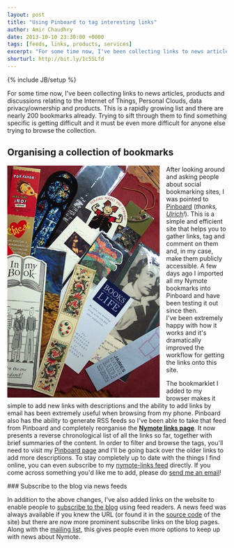 ```yaml
---
layout: post
title: "Using Pinboard to tag interesting links"
author: Amir Chaudhry
date: 2013-10-10 23:30:00 +0000
tags: [feeds, links, products, services]
excerpt: "For some time now, I've been collecting links to news articles, products and discussions relating to the Internet of Things, Personal Clouds, data privacy/ownership and products.  This is a rapidly growing list and there are nearly 200 bookmarks already.  Trying to sift through them to find something specific is getting difficult and it must be even more difficult for anyone else trying to browse the collection."
shorturl: http://bit.ly/1c5SLfd
---
```

{% include JB/setup %}

For some time now, I've been collecting links to news articles, products and 
discussions relating to the Internet of Things, Personal Clouds, data 
privacy/ownership and products.  This is a rapidly growing list and there 
are nearly 200 bookmarks already.  Trying to sift through them to find 
something specific is getting difficult and it must be even more difficult 
for anyone else trying to browse the collection.

## Organising a collection of bookmarks

<a href="http://www.flickr.com/photos/abirdie/355066859"><img style="float:left; margin-right: 15px;" src="/images/bookmarks.jpg"></a>
After looking around and asking people about social bookmarking sites, I was 
pointed to [Pinboard][] (*thanks, [Ulrich][]!*). This is a simple and 
efficient site that helps you to gather links, tag and comment on them and, 
in my case, make them publicly accessible.  A few days ago I imported all my 
Nymote bookmarks into Pinboard and have been testing it out since then.  
I've been extremely happy with how it works and it's dramatically improved 
the workflow for getting the links onto this site.  

The bookmarklet I added to my browser makes it simple to add new links with 
descriptions and the ability to add links by email has been extremely useful 
when browsing from my phone.  Pinboard also has the ability to generate RSS 
feeds so I've been able to take that feed from Pinboard and completely 
reorganise the **[Nymote links page][links]**.  It now presents a reverse 
chronological list of all the links so far, together with brief summaries of 
the content.  In order to filter and browse the tags, you'll need to visit 
my [Pinboard page][nymote-pinboard] and I'll be going back over the older 
links to add more descriptions.  To stay completely up to date with the 
things I find online, you can even subscribe to my 
[nymote-links feed][links-feed] directly.  If you come across something 
you'd like me to add, please do [send me an email][amir-email]!

<div class="services-box">
    <a href="http://nymote.org/atom.xml"><div style="float: right; margin-left: 20px;" class="icon">
        <span class="icon-rss"></span>
    </div></a>
</div>
### Subscribe to the blog via news feeds

In addition to the above changes, I've also added links on the website to 
enable people to [subscribe to the blog][atom-feed] using feed readers.  A 
news feed was always available if you knew the URL (or found it in the 
[source code][site-repo] of the site) but there are now more prominent 
subscribe links on the blog pages. Along with the [mailing list][], this 
gives people even more options to keep up with news about Nymote.


[links]: \links
[Ulrich]: http://www.theodi.org/people/ulrich-atz
[Pinboard]: https://pinboard.in
[nymote-pinboard]: https://pinboard.in/u:amirmc/t:nymote/
[links-feed]: http://feeds.pinboard.in/rss/u:amirmc/t:nymote/
[amir-email]: mailto:amir@nymote.com?subject=New%20link%20to%20add!
[atom-feed]: http://nymote.org/atom.xml
[site-repo]: https://github.com/nymote/nymote.github.io
[mailing list]: http://eepurl.com/mXYb1
